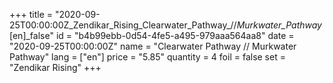 +++
title = "2020-09-25T00:00:00Z_Zendikar_Rising_Clearwater_Pathway_//_Murkwater_Pathway_[en]_false"
id = "b4b99ebb-0d54-4fe5-a495-979aaa564aa8"
date = "2020-09-25T00:00:00Z"
name = "Clearwater Pathway // Murkwater Pathway"
lang = ["en"]
price = "5.85"
quantity = 4
foil = false
set = "Zendikar Rising"
+++
